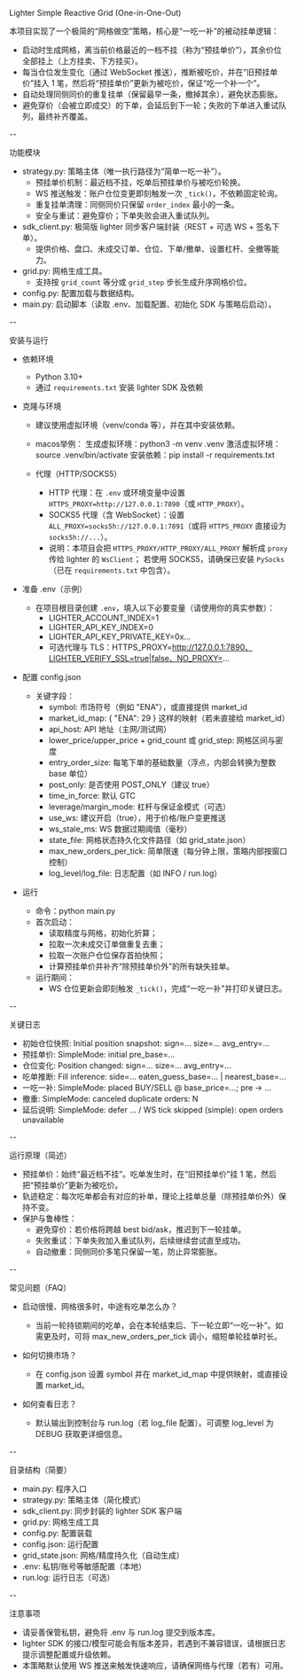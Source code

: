 Lighter Simple Reactive Grid (One-in-One-Out)

本项目实现了一个极简的“网格做空”策略，核心是“一吃一补”的被动挂单逻辑：
- 启动时生成网格，离当前价格最近的一档不挂（称为“预挂单价”），其余价位全部挂上（上方挂卖、下方挂买）。
- 每当仓位发生变化（通过 WebSocket 推送），推断被吃价，并在“旧预挂单价”挂入 1 笔，然后将“预挂单价”更新为被吃价，保证“吃一个补一个”。
- 自动处理同侧同价的重复挂单（保留最早一条，撤掉其余），避免状态膨胀。
- 避免穿价（会被立即成交）的下单，会延后到下一轮；失败的下单进入重试队列，最终补齐覆盖。

--

功能模块

- strategy.py: 策略主体（唯一执行路径为“简单一吃一补”）。
  - 预挂单价机制：最近档不挂，吃单后预挂单价与被吃价轮换。
  - WS 推送触发：账户仓位变更即刻触发一次 `_tick()`，不依赖固定轮询。
  - 重复挂单清理：同侧同价只保留 `order_index` 最小的一条。
  - 安全与重试：避免穿价；下单失败会进入重试队列。
- sdk_client.py: 极简版 lighter 同步客户端封装（REST + 可选 WS + 签名下单）。
  - 提供价格、盘口、未成交订单、仓位、下单/撤单、设置杠杆、全撤等能力。
- grid.py: 网格生成工具。
  - 支持按 `grid_count` 等分或 `grid_step` 步长生成升序网格价位。
- config.py: 配置加载与数据结构。
- main.py: 启动脚本（读取 .env、加载配置、初始化 SDK 与策略后启动）。

--

安装与运行

- 依赖环境
  - Python 3.10+
  - 通过 `requirements.txt` 安装 lighter SDK 及依赖

- 克隆与环境
  - 建议使用虚拟环境（venv/conda 等），并在其中安装依赖。
  - macos举例：
    生成虚拟环境：python3 -m venv .venv
    激活虚拟环境：source .venv/bin/activate
    安装依赖：pip install -r requirements.txt

  - 代理（HTTP/SOCKS5）
    - HTTP 代理：在 `.env` 或环境变量中设置 `HTTPS_PROXY=http://127.0.0.1:7890`（或 `HTTP_PROXY`）。
    - SOCKS5 代理（含 WebSocket）：设置 `ALL_PROXY=socks5h://127.0.0.1:7891`（或将 `HTTPS_PROXY` 直接设为 `socks5h://...`）。
    - 说明：本项目会把 `HTTPS_PROXY/HTTP_PROXY/ALL_PROXY` 解析成 `proxy` 传给 lighter 的 `WsClient`；
      若使用 SOCKS5，请确保已安装 `PySocks`（已在 `requirements.txt` 中包含）。


- 准备 .env（示例）
  - 在项目根目录创建 `.env`，填入以下必要变量（请使用你的真实参数）：
    - LIGHTER_ACCOUNT_INDEX=1
    - LIGHTER_API_KEY_INDEX=0
    - LIGHTER_API_KEY_PRIVATE_KEY=0x...
    - 可选代理与 TLS：HTTPS_PROXY=http://127.0.0.1:7890、LIGHTER_VERIFY_SSL=true|false、NO_PROXY=...

- 配置 config.json
  - 关键字段：
    - symbol: 市场符号（例如 "ENA"），或直接提供 market_id
    - market_id_map: { "ENA": 29 } 这样的映射（若未直接给 market_id）
    - api_host: API 地址（主网/测试网）
    - lower_price/upper_price + grid_count 或 grid_step: 网格区间与密度
    - entry_order_size: 每笔下单的基础数量（浮点，内部会转换为整数 base 单位）
    - post_only: 是否使用 POST_ONLY（建议 true）
    - time_in_force: 默认 GTC
    - leverage/margin_mode: 杠杆与保证金模式（可选）
    - use_ws: 建议开启（true），用于价格/账户变更推送
    - ws_stale_ms: WS 数据过期阈值（毫秒）
    - state_file: 网格状态持久化文件路径（如 grid_state.json）
    - max_new_orders_per_tick: 简单限速（每分钟上限，策略内部按窗口控制）
    - log_level/log_file: 日志配置（如 INFO / run.log）

- 运行
  - 命令：python main.py
  - 首次启动：
    - 读取精度与网格，初始化折算；
    - 拉取一次未成交订单做重复去重；
    - 拉取一次账户仓位保存首拍快照；
    - 计算预挂单价并补齐“除预挂单价外”的所有缺失挂单。
  - 运行期间：
    - WS 仓位更新会即刻触发 `_tick()`，完成“一吃一补”并打印关键日志。

--

关键日志

- 初始仓位快照: Initial position snapshot: sign=... size=... avg_entry=...
- 预挂单价: SimpleMode: initial pre_base=...
- 仓位变化: Position changed: sign=... size=... avg_entry=...
- 吃单推断: Fill inference: side=... eaten_guess_base=... | nearest_base=...
- 一吃一补: SimpleMode: placed BUY/SELL @ base_price=...; pre -> ...
- 撤重: SimpleMode: canceled duplicate orders: N
- 延后说明: SimpleMode: defer ... / WS tick skipped (simple): open orders unavailable

--

运行原理（简述）

- 预挂单价：始终“最近档不挂”。吃单发生时，在“旧预挂单价”挂 1 笔，然后把“预挂单价”更新为被吃价。
- 轨迹稳定：每次吃单都会有对应的补单，理论上挂单总量（除预挂单价外）保持不变。
- 保护与鲁棒性：
  - 避免穿价：若价格将跨越 best bid/ask，推迟到下一轮挂单。
  - 失败重试：下单失败加入重试队列，后续继续尝试直至成功。
  - 自动撤重：同侧同价多笔只保留一笔，防止异常膨胀。

--

常见问题（FAQ）

- 启动很慢、网格很多时，中途有吃单怎么办？
  - 当前一轮持锁期间的吃单，会在本轮结束后、下一轮立即“一吃一补”。如需更及时，可将 max_new_orders_per_tick 调小，缩短单轮挂单时长。

- 如何切换市场？
  - 在 config.json 设置 symbol 并在 market_id_map 中提供映射，或直接设置 market_id。

- 如何查看日志？
  - 默认输出到控制台与 run.log（若 log_file 配置）。可调整 log_level 为 DEBUG 获取更详细信息。

--

目录结构（简要）

- main.py: 程序入口
- strategy.py: 策略主体（简化模式）
- sdk_client.py: 同步封装的 lighter SDK 客户端
- grid.py: 网格生成工具
- config.py: 配置装载
- config.json: 运行配置
- grid_state.json: 网格/精度持久化（自动生成）
- .env: 私钥/账号等敏感配置（本地）
- run.log: 运行日志（可选）

--

注意事项

- 请妥善保管私钥，避免将 .env 与 run.log 提交到版本库。
- lighter SDK 的接口/模型可能会有版本差异，若遇到不兼容错误，请根据日志提示调整配置或升级依赖。
- 本策略默认使用 WS 推送来触发快速响应，请确保网络与代理（若有）可用。
